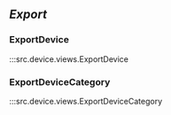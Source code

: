 ## ***Export***

### ExportDevice
:::src.device.views.ExportDevice

### ExportDeviceCategory
:::src.device.views.ExportDeviceCategory
